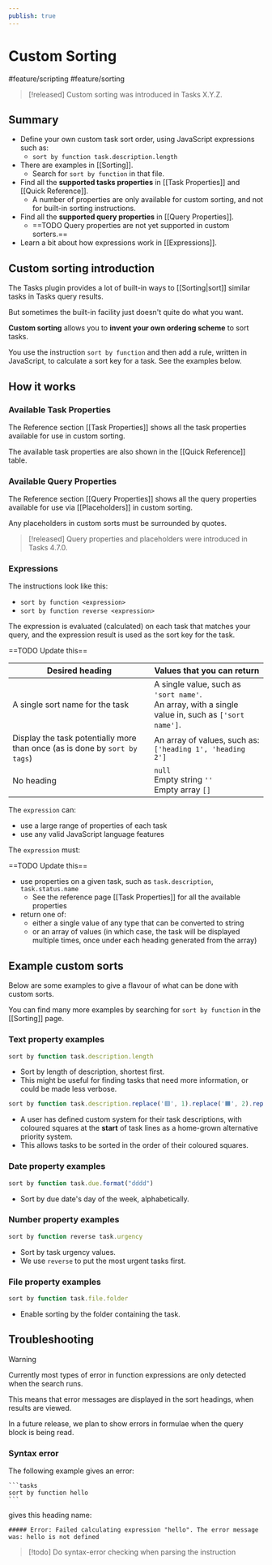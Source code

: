 ```yaml
---
publish: true
---
```


# Custom Sorting

<span class="related-pages">#feature/scripting #feature/sorting</span>

> [!released]
> Custom sorting was introduced in Tasks X.Y.Z.

## Summary

- Define your own custom task sort order, using JavaScript expressions such as:
  - `sort by function task.description.length`
- There are examples in [[Sorting]].
  - Search for `sort by function` in that file.
- Find all the **supported tasks properties** in [[Task Properties]] and [[Quick Reference]].
  - A number of properties are only available for custom sorting, and not for built-in sorting instructions.
- Find all the **supported query properties** in [[Query Properties]].
  - ==TODO Query properties are not yet supported in custom sorters.==
- Learn a bit about how expressions work in [[Expressions]].

## Custom sorting introduction

The Tasks plugin provides a lot of built-in ways to [[Sorting|sort]] similar tasks in Tasks query results.

But sometimes the built-in facility just doesn't quite do what you want.

**Custom sorting** allows you to **invent your own ordering scheme** to sort tasks.

You use the instruction `sort by function` and then add a rule, written in JavaScript, to calculate a sort key for a task. See the examples below.

## How it works

### Available Task Properties

The Reference section [[Task Properties]] shows all the task properties available for use in custom sorting.

The available task properties are also shown in the [[Quick Reference]] table.
### Available Query Properties

The Reference section [[Query Properties]] shows all the query properties available for use via [[Placeholders]] in custom sorting.

Any placeholders in custom sorts must be surrounded by quotes.

> [!released]
> Query properties and placeholders were introduced in Tasks 4.7.0.

### Expressions

The instructions look like this:

- `sort by function <expression>`
- `sort by function reverse <expression>`

The expression is evaluated (calculated) on each task that matches your query, and the expression result is used as the sort key for the task.

==TODO Update this==

| Desired heading                                                             | Values that you can return                                                                             |
| --------------------------------------------------------------------------- | ------------------------------------------------------------------------------------------------------ |
| A single sort name for the task                                            | A single value, such as `'sort name'`.<br>An array, with a single value in, such as `['sort name']`. |
| Display the task potentially more than once (as is done by `sort by tags`) | An array of values, such as:<br>`['heading 1', 'heading 2']`                                             |
| No heading                                                                  | `null`<br>Empty string `''`<br>Empty array `[]`                                                        |

The `expression` can:

- use a large range of properties of each task
- use any valid JavaScript language features

The `expression` must:

==TODO Update this==

- use properties on a given task, such as `task.description`, `task.status.name`
  - See the reference page [[Task Properties]] for all the available properties
- return one of:
  - either a single value of any type that can be converted to string
  - or an array of values (in which case, the task will be displayed multiple times, once under each heading generated from the array)

## Example custom sorts

Below are some examples to give a flavour of what can be done with custom sorts.

You can find many more examples by searching for `sort by function` in the [[Sorting]] page.

### Text property examples

<!-- placeholder to force blank line before included text --><!-- include: CustomSortingExamples.test.other_properties_task.description_docs.approved.md -->

```javascript
sort by function task.description.length
```

- Sort by length of description, shortest first.
- This might be useful for finding tasks that need more information, or could be made less verbose.

```javascript
sort by function task.description.replace('🟥', 1).replace('🟧', 2).replace('🟨', 3).replace('🟩', 4).replace('🟦', 5)
```

- A user has defined custom system for their task descriptions, with coloured squares at the **start** of task lines as a home-grown alternative priority system.
- This allows tasks to be sorted in the order of their coloured squares.

<!-- placeholder to force blank line after included text --><!-- endInclude -->

### Date property examples

<!-- placeholder to force blank line before included text --><!-- include: CustomSortingExamples.test.dates_task.due_docs.approved.md -->

```javascript
sort by function task.due.format("dddd")
```

- Sort by due date's day of the week, alphabetically.

<!-- placeholder to force blank line after included text --><!-- endInclude -->

### Number property examples

<!-- placeholder to force blank line before included text --><!-- include: CustomSortingExamples.test.other_properties_task.urgency_docs.approved.md -->

```javascript
sort by function reverse task.urgency
```

- Sort by task urgency values.
- We use `reverse` to put the most urgent tasks first.

<!-- placeholder to force blank line after included text --><!-- endInclude -->

### File property examples

<!-- placeholder to force blank line before included text --><!-- include: CustomSortingExamples.test.file_properties_task.file.folder_docs.approved.md -->

```javascript
sort by function task.file.folder
```

- Enable sorting by the folder containing the task.

<!-- placeholder to force blank line after included text --><!-- endInclude -->

## Troubleshooting

> [!Warning]
> Currently most types of error in function expressions are only detected when the search runs.
>
> This means that error messages are displayed in the sort headings, when results are viewed.
>
> In a future release, we plan to show errors in formulae when the query block is being read.

### Syntax error

The following example gives an error:

````text
```tasks
sort by function hello
```
````

gives this heading name:

```text
##### Error: Failed calculating expression "hello". The error message was: hello is not defined
```

> [!todo]
> Do syntax-error checking when parsing the instruction
